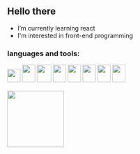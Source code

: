 ## Hello there 
- I’m currently learning react
- I'm interested in front-end programming
### languages and tools:
<div style = display flex; margin-bottom=10px; >
<img height="30" src="https://cdn.jsdelivr.net/gh/devicons/devicon/icons/html5/html5-original.svg">
<img loading="lazy" src="https://cdn.jsdelivr.net/gh/devicons/devicon/icons/css3/css3-original.svg" width="30" height="40"/>
<img loading="lazy" src="https://cdn.jsdelivr.net/gh/devicons/devicon/icons/java/java-original.svg" width="33" height="40"/>
<img loading="lazy" src="https://cdn.jsdelivr.net/gh/devicons/devicon/icons/javascript/javascript-original.svg" width="30" height="40"/>
<img loading="lazy" src="https://cdn.jsdelivr.net/gh/devicons/devicon/icons/mysql/mysql-original.svg" width="30" height="40"/>
<img loading="lazy" src="https://cdn.jsdelivr.net/gh/devicons/devicon/icons/vscode/vscode-original.svg" width="30" height="40"/>
<img loading="lazy" src="https://cdn.jsdelivr.net/gh/devicons/devicon/icons/react/react-original.svg" width="30" height="40"/>
<img loading="lazy" src="https://cdn.jsdelivr.net/gh/devicons/devicon/icons/figma/figma-original.svg" width="30" height="40"/>

</div>
<br>

<div>
<a href="https://github.com/seu-usuário-aqui">
<img loading="lazy" height="130em" src="https://github-readme-stats.vercel.app/api/top-langs/?username=paolajulie&layout=compact&langs_count=7&theme=dracula"/>
</div>

<!--
**paolajulie/paolajulie** is a ✨ _special_ ✨ repository because its `README.md` (this file) appears on your GitHub profile.

Here are some ideas to get you started:

- 🔭 I’m currently working on ...
-  ...
- 👯 I’m looking to collaborate on ...
- 🤔 I’m looking for help with ...
- 💬 Ask me about ...
- 📫 How to reach me: ...
- 😄 Pronouns: ...
- ⚡ Fun fact: ...
-->
